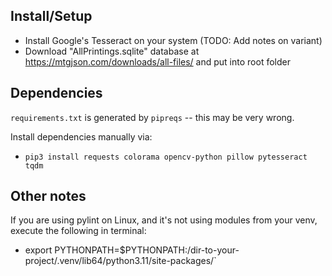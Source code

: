 ## Install/Setup
- Install Google's Tesseract on your system (TODO: Add notes on variant)
- Download "AllPrintings.sqlite" database at https://mtgjson.com/downloads/all-files/ and put into root folder



## Dependencies
`requirements.txt` is generated by `pipreqs` -- this may be very wrong.

Install dependencies manually via:
- `pip3 install requests colorama opencv-python pillow pytesseract tqdm`



## Other notes
If you are using pylint on Linux, and it's not using modules from your venv, execute the following in terminal:
- export PYTHONPATH=$PYTHONPATH:/dir-to-your-project/.venv/lib64/python3.11/site-packages/`

<!-- test ci/cd pylint -->

